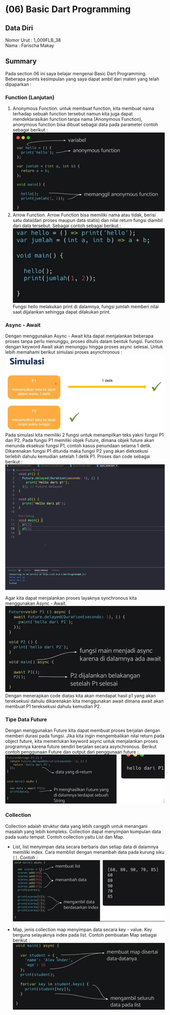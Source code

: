 # (06) Basic Dart Programming
## Data Diri
Nomor Urut : 1_009FLB_38 <br>
Nama : Farischa Makay <br>
## Summary
Pada section 06 ini saya belajar mengenai Basic Dart Programming. Beberapa points kesimpulan yang saya dapat ambil dari materi yang telah dipaparkan :
### Function (Lanjutan)
1. Anonymous Function. untuk membuat function, kita membuat nama terhadap sebuah function tersebut namun kita juga dapat mendeklarasikan function tanpa nama (Anonymous Function), anonymous function bisa dibuat sebagai data pada parameter contoh sebagai berikut :
![PenjelasanAnonymousFunction](screenshots/contoh01_anonymous_function.jpg)
2. Arrow Function. Arrow Function bisa memiliki nama atau tidak, berisi satu data(dari proses maupun data statis) dan nilai return fungsi diambil dari data tersebut. Sebagai contoh sebagai berikut :
![ArrowFunction](screenshots/contoh01_arrow_function.jpg)
Fungsi hello melakukan print di dalamnya, fungsi jumlah memberi nilai saat dijalankan sehingga dapat dilakukan print.
### Async - Await
Dengan menggunakan Async - Await kita dapat menjalankan beberapa proses tanpa perlu menunggu, proses ditulis dalam  bentuk fungsi. Function dengan keyword Await akan menunggu hingga proses async selesai. Untuk lebih memahami berikut simulasi proses asynchronous :
![ProsesAsynchronous](screenshots/contoh02_simulasi_asyncronous.jpg)
Pada simulasi kita memiliki 2 fungsi untuk menampilkan teks yakni fungsi P1 dan P2. Pada fungsi P1 memiliki objek Future, dimana objek future akan menunda eksekusi fungsi P1, contoh kasus penundaan selama 1 detik. Dikarenakan fungsi P1 ditunda maka fungsi P2 yang akan dieksekusi terlebih dahulu kemudian setelah 1 detik P1. Proses dan code sebagai berikut :
![HasiltanpaAwait](screenshots/contoh02_tanpaawait.jpg)

Agar kita dapat menjalankan proses layaknya synchronous kita menggunakan Async - Await. 
![HasilProsesAsync](screenshots/contoh02_kode.jpg)
Dengan menerapkan code diatas kita akan mendapat hasil p1 yang akan tereksekusi dahulu dikarenakan kita menggunakan await dimana await akan membuat P1 tereksekusi dahulu kemudian P2.

### Tipe Data Future
Dengan menggunakan Future kita dapat membuat proses berjalan dengan memberi durasi pada fungsi. Jika kita ingin mengembalikan nilai return pada object future, kita memerlukan keyword async untuk menjalankan proses programnya karena future sendiri berjalan secara asynchronous. Berikut contoh penggunaan Future dan output dari penggunaan future : 
![HasilFuture](screenshots/Contoh03_Penggunaan_Future.jpg)

### Collection
Collection adalah struktur data yang lebih canggih untuk menangani masalah yang lebih kompleks. Collection dapat menyimpan kumpulan data pada suatu tempat. Contoh collection yaitu List dan Map.
- List, list menyimpan data secara berbaris dan setiap data di dalamnya memiliki index. Cara memblist dengan menambah data pada kurung siku ```[]```. Contoh :
![HasilList](screenshots/contoh04_List.jpg)

- Map, jenis collection map menyimpan data secara key - value. Key berguna selayaknya index pada list. Contoh pembuatan Map sebagai berikut :
![HasilMap](screenshots/contoh05_Map.jpg)

